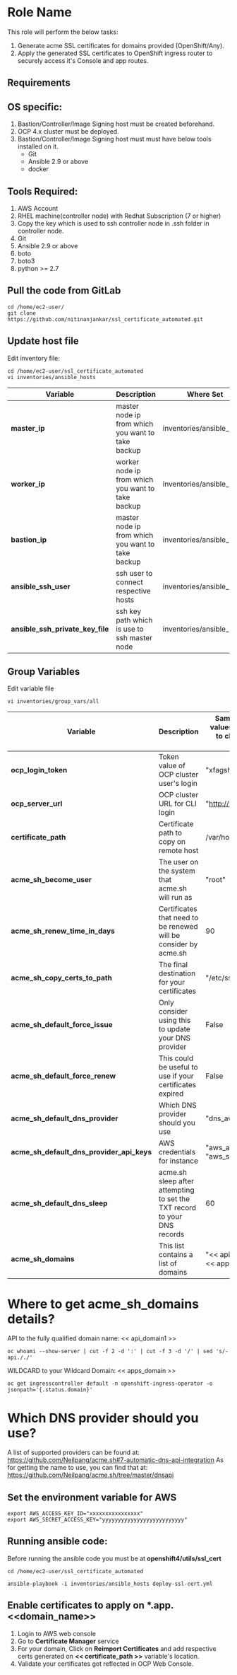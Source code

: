 Role Name
=========

This role will perform the below tasks:

1. Generate acme SSL certificates for domains provided (OpenShift/Any).
2. Apply the generated SSL certificates to OpenShift ingress router to securely access it's Console and app routes.

Requirements
------------

## OS specific:

1. Bastion/Controller/Image Signing host must be created beforehand.
2. OCP 4.x cluster must be deployed.
3. Bastion/Controller/Image Signing host must must have below tools installed on it.
   - Git
   - Ansible 2.9 or above
   - docker

## Tools Required:
1.  AWS Account
2.  RHEL machine(controller node) with Redhat Subscription (7 or higher)
3.  Copy the key which is used to ssh controller node in .ssh folder in controller node.
3.  Git
4.  Ansible 2.9 or above
5.  boto
6.  boto3
7.  python >= 2.7

## Pull the code from GitLab

```
cd /home/ec2-user/
git clone https://github.com/nitinanjankar/ssl_certificate_automated.git
```

## Update host file

Edit inventory file:
```
cd /home/ec2-user/ssl_certificate_automated
vi inventories/ansible_hosts

```

| Variable  | Description  | Where Set  |
|---|---|---|
|**master_ip**| master node ip from which you want to take backup | inventories/ansible_hosts |
|**worker_ip**| worker node ip from which you want to take backup | inventories/ansible_hosts |
|**bastion_ip**| master node ip from which you want to take backup | inventories/ansible_hosts |
|**ansible_ssh_user**| ssh user to connect respective hosts | inventories/ansible_hosts |
|**ansible_ssh_private_key_file**| ssh key path which is use to ssh master node | inventories/ansible_hosts |


Group Variables
--------------


Edit variable file

```
vi inventories/group_vars/all

```

| Variable  | Description  | Sample Values (False values are default. Need to change only when required.)  |
|---|---|---|
|**ocp_login_token**| Token value of OCP cluster user's login | "xfagshssdhg3weg7whwh" |
|**ocp_server_url**| OCP cluster URL for CLI login | "http://xxxxx.io:6443" |
|**certificate_path**| Certificate path to copy on remote host |  /var/home/core/ssl_certs |
|**acme_sh_become_user**| The user on the system that acme.sh will run as | "root" |
|**acme_sh_renew_time_in_days**| Certificates that need to be renewed will be consider by acme.sh | 90 |
|**acme_sh_copy_certs_to_path**| The final destination for your certificates | "/etc/ssl/ansible" |
|**acme_sh_default_force_issue**| Only consider using this to update your DNS provider | False |
|**acme_sh_default_force_renew**| This could be useful to use if your certificates expired | False |
|**acme_sh_default_dns_provider**| Which DNS provider should you use | "dns_aws" |
|**acme_sh_default_dns_provider_api_keys**| AWS credentials for instance | "aws_access_key_id", "aws_secret_access_key" |
|**acme_sh_default_dns_sleep**| acme.sh sleep after attempting to set the TXT record to your DNS records | 60 |
|**acme_sh_domains**| This list contains a list of domains | "<< api_domain1 >>", "*.<< apps_domain >>" |

# Where to get acme_sh_domains details?

API to the fully qualified domain name: << api_domain1 >>

```
oc whoami --show-server | cut -f 2 -d ':' | cut -f 3 -d '/' | sed 's/-api././'
```

WILDCARD to your Wildcard Domain: << apps_domain >>

```
oc get ingresscontroller default -n openshift-ingress-operator -o jsonpath='{.status.domain}'
```

# Which DNS provider should you use?

 A list of supported providers can be found at: https://github.com/Neilpang/acme.sh#7-automatic-dns-api-integration
 As for getting the name to use, you can find that at: https://github.com/Neilpang/acme.sh/tree/master/dnsapi

## Set the environment variable for AWS

```
export AWS_ACCESS_KEY_ID="xxxxxxxxxxxxxxxx"
export AWS_SECRET_ACCESS_KEY="yyyyyyyyyyyyyyyyyyyyyyyyyy"
```

## Running ansible code:

Before running the ansible code you must be at <b> openshift4/utils/ssl_cert </b>

```
cd /home/ec2-user/ssl_certificate_automated

ansible-playbook -i inventories/ansible_hosts deploy-ssl-cert.yml
```


## Enable certificates to apply on *.app.<<domain_name>>

1. Login to AWS web console
2. Go to <b>Certificate Manager</b> service 
3. For your domain, Click on <b>Reimport Certificates</b> and add respective certs generated on <b><< certificate_path >></b> variable's location.
4. Validate your certificates got reflected in OCP Web Console.
